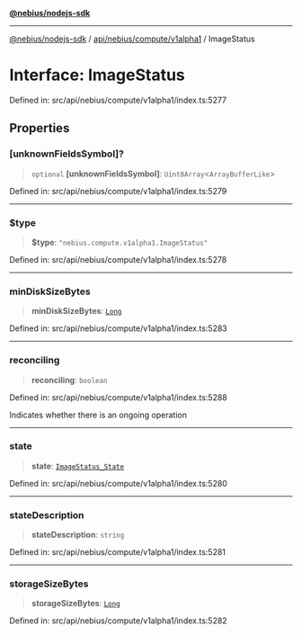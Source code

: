 [**@nebius/nodejs-sdk**](../../../../../README.md)

---

[@nebius/nodejs-sdk](../../../../../README.md) / [api/nebius/compute/v1alpha1](../README.md) / ImageStatus

# Interface: ImageStatus

Defined in: src/api/nebius/compute/v1alpha1/index.ts:5277

## Properties

### \[unknownFieldsSymbol\]?

> `optional` **\[unknownFieldsSymbol\]**: `Uint8Array`\<`ArrayBufferLike`\>

Defined in: src/api/nebius/compute/v1alpha1/index.ts:5279

---

### $type

> **$type**: `"nebius.compute.v1alpha1.ImageStatus"`

Defined in: src/api/nebius/compute/v1alpha1/index.ts:5278

---

### minDiskSizeBytes

> **minDiskSizeBytes**: [`Long`](../../../../../runtime/protos/core/classes/Long.md)

Defined in: src/api/nebius/compute/v1alpha1/index.ts:5283

---

### reconciling

> **reconciling**: `boolean`

Defined in: src/api/nebius/compute/v1alpha1/index.ts:5288

Indicates whether there is an ongoing operation

---

### state

> **state**: [`ImageStatus_State`](../type-aliases/ImageStatus_State.md)

Defined in: src/api/nebius/compute/v1alpha1/index.ts:5280

---

### stateDescription

> **stateDescription**: `string`

Defined in: src/api/nebius/compute/v1alpha1/index.ts:5281

---

### storageSizeBytes

> **storageSizeBytes**: [`Long`](../../../../../runtime/protos/core/classes/Long.md)

Defined in: src/api/nebius/compute/v1alpha1/index.ts:5282
